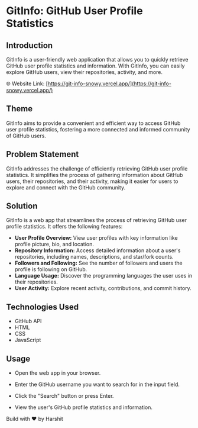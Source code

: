 # GitInfo: GitHub User Profile Statistics

## Introduction

GitInfo is a user-friendly web application that allows you to quickly retrieve GitHub user profile statistics and information. With GitInfo, you can easily explore GitHub users, view their repositories, activity, and more.

🌐 Website Link: [https://git-info-snowy.vercel.app/](https://git-info-snowy.vercel.app/)

## Theme

GitInfo aims to provide a convenient and efficient way to access GitHub user profile statistics, fostering a more connected and informed community of GitHub users.

## Problem Statement

GitInfo addresses the challenge of efficiently retrieving GitHub user profile statistics. It simplifies the process of gathering information about GitHub users, their repositories, and their activity, making it easier for users to explore and connect with the GitHub community.

## Solution

GitInfo is a web app that streamlines the process of retrieving GitHub user profile statistics. It offers the following features:

- **User Profile Overview:** View user profiles with key information like profile picture, bio, and location.
- **Repository Information:** Access detailed information about a user's repositories, including names, descriptions, and star/fork counts.
- **Followers and Following:** See the number of followers and users the profile is following on GitHub.
- **Language Usage:** Discover the programming languages the user uses in their repositories.
- **User Activity:** Explore recent activity, contributions, and commit history.

## Technologies Used

- GitHub API
- HTML
- CSS
- JavaScript

## Usage

- Open the web app in your browser.

- Enter the GitHub username you want to search for in the input field.

- Click the "Search" button or press Enter.

- View the user's GitHub profile statistics and information.

Build with ❤️ by Harshit

